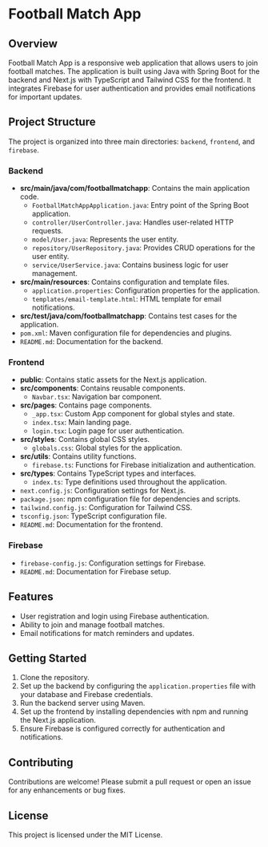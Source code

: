 # Football Match App

## Overview
Football Match App is a responsive web application that allows users to join football matches. The application is built using Java with Spring Boot for the backend and Next.js with TypeScript and Tailwind CSS for the frontend. It integrates Firebase for user authentication and provides email notifications for important updates.

## Project Structure
The project is organized into three main directories: `backend`, `frontend`, and `firebase`.

### Backend
- **src/main/java/com/footballmatchapp**: Contains the main application code.
  - `FootballMatchAppApplication.java`: Entry point of the Spring Boot application.
  - `controller/UserController.java`: Handles user-related HTTP requests.
  - `model/User.java`: Represents the user entity.
  - `repository/UserRepository.java`: Provides CRUD operations for the user entity.
  - `service/UserService.java`: Contains business logic for user management.
- **src/main/resources**: Contains configuration and template files.
  - `application.properties`: Configuration properties for the application.
  - `templates/email-template.html`: HTML template for email notifications.
- **src/test/java/com/footballmatchapp**: Contains test cases for the application.
- `pom.xml`: Maven configuration file for dependencies and plugins.
- `README.md`: Documentation for the backend.

### Frontend
- **public**: Contains static assets for the Next.js application.
- **src/components**: Contains reusable components.
  - `Navbar.tsx`: Navigation bar component.
- **src/pages**: Contains page components.
  - `_app.tsx`: Custom App component for global styles and state.
  - `index.tsx`: Main landing page.
  - `login.tsx`: Login page for user authentication.
- **src/styles**: Contains global CSS styles.
  - `globals.css`: Global styles for the application.
- **src/utils**: Contains utility functions.
  - `firebase.ts`: Functions for Firebase initialization and authentication.
- **src/types**: Contains TypeScript types and interfaces.
  - `index.ts`: Type definitions used throughout the application.
- `next.config.js`: Configuration settings for Next.js.
- `package.json`: npm configuration file for dependencies and scripts.
- `tailwind.config.js`: Configuration for Tailwind CSS.
- `tsconfig.json`: TypeScript configuration file.
- `README.md`: Documentation for the frontend.

### Firebase
- `firebase-config.js`: Configuration settings for Firebase.
- `README.md`: Documentation for Firebase setup.

## Features
- User registration and login using Firebase authentication.
- Ability to join and manage football matches.
- Email notifications for match reminders and updates.

## Getting Started
1. Clone the repository.
2. Set up the backend by configuring the `application.properties` file with your database and Firebase credentials.
3. Run the backend server using Maven.
4. Set up the frontend by installing dependencies with npm and running the Next.js application.
5. Ensure Firebase is configured correctly for authentication and notifications.

## Contributing
Contributions are welcome! Please submit a pull request or open an issue for any enhancements or bug fixes.

## License
This project is licensed under the MIT License.